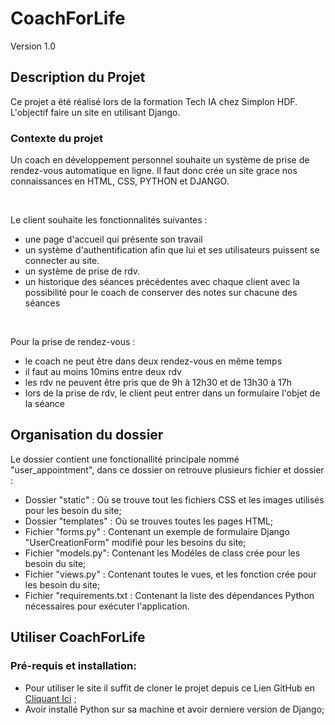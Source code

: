 # CoachForLife
Version 1.0



## Description du Projet

Ce projet a été réalisé lors de la formation Tech IA chez Simplon HDF. L'objectif faire un site  en utilisant Django.


### Contexte du projet


Un coach en développement personnel souhaite un système de prise de rendez-vous automatique en ligne. Il faut donc crée un site grace nos connaissances en HTML, CSS, PYTHON et DJANGO.

​

Le client souhaite les fonctionnalités suivantes :


   *  une page d'accueil qui présente son travail
   *  un système d'authentification afin que lui et ses utilisateurs puissent se connecter au site.
   *  un système de prise de rdv.
   *  un historique des séances précédentes avec chaque client avec la possibilité pour le coach de conserver des notes sur chacune des séances

​

Pour la prise de rendez-vous :


   * le coach ne peut être dans deux rendez-vous en même temps
   * il faut au moins 10mins entre deux rdv
   * les rdv ne peuvent être pris que de 9h à 12h30 et de 13h30 à 17h
   * lors de la prise de rdv, le client peut entrer dans un formulaire l'objet de la séance




## Organisation du dossier

Le dossier contient une fonctionallité principale nommé "user_appointment", dans ce dossier on retrouve plusieurs fichier et dossier : 
- Dossier "static" : Où se trouve tout les fichiers CSS et les images utilisés pour les besoin du site;
- Dossier "templates" : Où se trouves toutes les pages HTML;
- Fichier "forms.py" : Contenant un exemple de formulaire Django "UserCreationForm" modifié pour les besoins du site;
- Fichier "models.py": Contenant les Modéles de class crée pour les besoin du site;
- Fichier "views.py" : Contenant toutes le vues, et les fonction crée pour les besoin du site;
- Fichier "requirements.txt : Contenant la liste des dépendances Python nécessaires pour exécuter l'application.



## Utiliser CoachForLife 

### Pré-requis et installation:

- Pour utiliser le site il suffit de cloner le projet depuis ce Lien GitHub en [Cliquant Ici](https://github.com/ForskyOnly/CoachForLife) ;
- Avoir installé Python sur sa machine et avoir  derniere version de Django;

